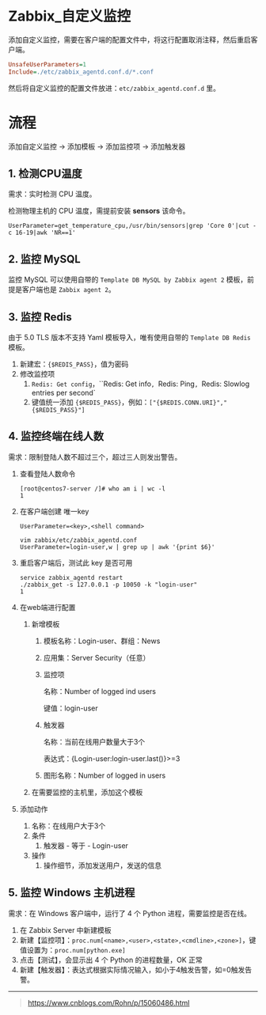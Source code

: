 # Zabbix_自定义监控

添加自定义监控，需要在客户端的配置文件中，将这行配置取消注释，然后重启客户端。

```ini
UnsafeUserParameters=1
Include=./etc/zabbix_agentd.conf.d/*.conf
```

然后将自定义监控的配置文件放进：`etc/zabbix_agentd.conf.d` 里。

# 流程

添加自定义监控 -> 添加模板 -> 添加监控项 -> 添加触发器

## 1. 检测CPU温度

需求：实时检测 CPU 温度。

检测物理主机的 CPU 温度，需提前安装 **sensors** 该命令。

```shell
UserParameter=get_temperature_cpu,/usr/bin/sensors|grep 'Core 0'|cut -c 16-19|awk 'NR==1'
```

## 2. 监控 MySQL

监控 MySQL 可以使用自带的 `Template DB MySQL by Zabbix agent 2` 模板，前提是客户端也是 `Zabbix agent 2`。

## 3. 监控 Redis

由于 5.0 TLS 版本不支持 Yaml 模板导入，唯有使用自带的 `Template DB Redis` 模板。

1. 新建宏：`{$REDIS_PASS}`，值为密码
2. 修改监控项
   1. `Redis: Get config`，``Redis: Get info`, `Redis: Ping`, `Redis: Slowlog entries per second`
   2. 键值统一添加 `{$REDIS_PASS}`，例如：`["{$REDIS.CONN.URI}","{$REDIS_PASS}"]`

## 4. 监控终端在线人数

需求：限制登陆人数不超过三个，超过三人则发出警告。

1. 查看登陆人数命令

   ```shell
   [root@centos7-server /]# who am i | wc -l
   1
   ```

2. 在客户端创建 唯一key

   ```shell
   UserParameter=<key>,<shell command>
   
   vim zabbix/etc/zabbix_agentd.conf
   UserParameter=login-user,w | grep up | awk '{print $6}'
   ```

3. 重启客户端后，测试此 key 是否可用

   ```shell
   service zabbix_agentd restart
   ./zabbix_get -s 127.0.0.1 -p 10050 -k "login-user"
   1
   ```

4. 在web端进行配置

   1. 新增模板

      1. 模板名称：Login-user、群组：News

      2. 应用集：Server Security（任意）

      3. 监控项

         名称：Number of logged ind users

         键值：login-user

      4. 触发器

         名称：当前在线用户数量大于3个

         表达式：{Login-user:login-user.last()}>=3

      5. 图形名称：Number of logged in users

   2. 在需要监控的主机里，添加这个模板

5. 添加动作

   1. 名称：在线用户大于3个
   2. 条件
      1. 触发器 - 等于 - Login-user
   3. 操作
      1. 操作细节，添加发送用户，发送的信息

## 5. 监控 Windows 主机进程

需求：在 Windows 客户端中，运行了 4 个 Python 进程，需要监控是否在线。

1. 在 Zabbix Server 中新建模板
2. 新建【监控项】：`proc.num[<name>,<user>,<state>,<cmdline>,<zone>]`，键值设置为：`proc.num[python.exe]`
3. 点击【测试】，会显示出 4 个 Python 的进程数量，OK 正常
4. 新建【触发器】：表达式根据实际情况输入，如小于4触发告警，如=0触发告警。

---

> https://www.cnblogs.com/Rohn/p/15060486.html
